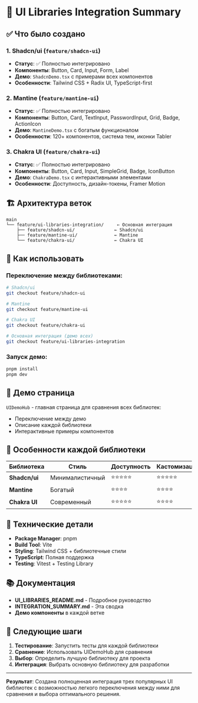 # 🎯 UI Libraries Integration Summary

## ✅ Что было создано

### 1. **Shadcn/ui** (`feature/shadcn-ui`)
- **Статус**: ✅ Полностью интегрировано
- **Компоненты**: Button, Card, Input, Form, Label
- **Демо**: `ShadcnDemo.tsx` с примерами всех компонентов
- **Особенности**: Tailwind CSS + Radix UI, TypeScript-first

### 2. **Mantine** (`feature/mantine-ui`)
- **Статус**: ✅ Полностью интегрировано
- **Компоненты**: Button, Card, TextInput, PasswordInput, Grid, Badge, ActionIcon
- **Демо**: `MantineDemo.tsx` с богатым функционалом
- **Особенности**: 120+ компонентов, система тем, иконки Tabler

### 3. **Chakra UI** (`feature/chakra-ui`)
- **Статус**: ✅ Полностью интегрировано
- **Компоненты**: Button, Card, Input, SimpleGrid, Badge, IconButton
- **Демо**: `ChakraDemo.tsx` с интерактивными элементами
- **Особенности**: Доступность, дизайн-токены, Framer Motion

## 🏗️ Архитектура веток

```
main
└── feature/ui-libraries-integration/     ← Основная интеграция
    ├── feature/shadcn-ui/               ← Shadcn/ui
    ├── feature/mantine-ui/              ← Mantine
    └── feature/chakra-ui/               ← Chakra UI
```

## 🚀 Как использовать

### Переключение между библиотеками:
```bash
# Shadcn/ui
git checkout feature/shadcn-ui

# Mantine
git checkout feature/mantine-ui

# Chakra UI
git checkout feature/chakra-ui

# Основная интеграция (демо всех)
git checkout feature/ui-libraries-integration
```

### Запуск демо:
```bash
pnpm install
pnpm dev
```

## 📱 Демо страница

`UIDemoHub` - главная страница для сравнения всех библиотек:
- Переключение между демо
- Описание каждой библиотеки
- Интерактивные примеры компонентов

## 🎨 Особенности каждой библиотеки

| Библиотека | Стиль | Доступность | Кастомизация | Компоненты |
|------------|-------|-------------|--------------|------------|
| **Shadcn/ui** | Минималистичный | ⭐⭐⭐⭐⭐ | ⭐⭐⭐⭐⭐ | ⭐⭐⭐ |
| **Mantine** | Богатый | ⭐⭐⭐⭐ | ⭐⭐⭐⭐ | ⭐⭐⭐⭐⭐ |
| **Chakra UI** | Современный | ⭐⭐⭐⭐⭐ | ⭐⭐⭐⭐ | ⭐⭐⭐⭐ |

## 🔧 Технические детали

- **Package Manager**: pnpm
- **Build Tool**: Vite
- **Styling**: Tailwind CSS + библиотечные стили
- **TypeScript**: Полная поддержка
- **Testing**: Vitest + Testing Library

## 📚 Документация

- **UI_LIBRARIES_README.md** - Подробное руководство
- **INTEGRATION_SUMMARY.md** - Эта сводка
- **Демо компоненты** в каждой ветке

## 🎯 Следующие шаги

1. **Тестирование**: Запустить тесты для каждой библиотеки
2. **Сравнение**: Использовать UIDemoHub для сравнения
3. **Выбор**: Определить лучшую библиотеку для проекта
4. **Интеграция**: Выбрать основную библиотеку для разработки

---

**Результат**: Создана полноценная интеграция трех популярных UI библиотек с возможностью легкого переключения между ними для сравнения и выбора оптимального решения. 